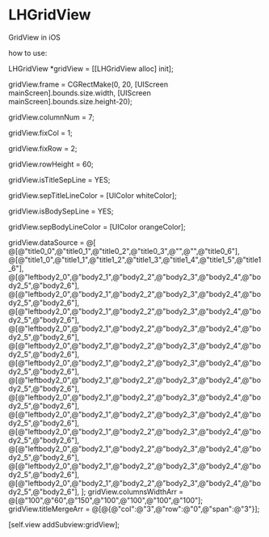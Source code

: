 # LHGridView
GridView in iOS


how to use:


LHGridView *gridView = [[LHGridView alloc] init];

gridView.frame = CGRectMake(0, 20, [UIScreen mainScreen].bounds.size.width, [UIScreen mainScreen].bounds.size.height-20);

gridView.columnNum = 7;

gridView.fixCol = 1;

gridView.fixRow = 2;

gridView.rowHeight = 60;

gridView.isTitleSepLine = YES;

gridView.sepTitleLineColor = [UIColor whiteColor];

gridView.isBodySepLine = YES;

gridView.sepBodyLineColor = [UIColor orangeColor];
    
gridView.dataSource = @[
                            @[@"title0_0",@"title0_1",@"title0_2",@"title0_3",@"",@"",@"title0_6"],
                            @[@"title1_0",@"title1_1",@"title1_2",@"title1_3",@"title1_4",@"title1_5",@"title1_6"],
                            @[@"leftbody2_0",@"body2_1",@"body2_2",@"body2_3",@"body2_4",@"body2_5",@"body2_6"],
                            @[@"leftbody2_0",@"body2_1",@"body2_2",@"body2_3",@"body2_4",@"body2_5",@"body2_6"],
                            @[@"leftbody2_0",@"body2_1",@"body2_2",@"body2_3",@"body2_4",@"body2_5",@"body2_6"],
                            @[@"leftbody2_0",@"body2_1",@"body2_2",@"body2_3",@"body2_4",@"body2_5",@"body2_6"],
                            @[@"leftbody2_0",@"body2_1",@"body2_2",@"body2_3",@"body2_4",@"body2_5",@"body2_6"],
                            @[@"leftbody2_0",@"body2_1",@"body2_2",@"body2_3",@"body2_4",@"body2_5",@"body2_6"],
                            @[@"leftbody2_0",@"body2_1",@"body2_2",@"body2_3",@"body2_4",@"body2_5",@"body2_6"],
                            @[@"leftbody2_0",@"body2_1",@"body2_2",@"body2_3",@"body2_4",@"body2_5",@"body2_6"],
                            @[@"leftbody2_0",@"body2_1",@"body2_2",@"body2_3",@"body2_4",@"body2_5",@"body2_6"],
                            @[@"leftbody2_0",@"body2_1",@"body2_2",@"body2_3",@"body2_4",@"body2_5",@"body2_6"],
                            @[@"leftbody2_0",@"body2_1",@"body2_2",@"body2_3",@"body2_4",@"body2_5",@"body2_6"],
                            @[@"leftbody2_0",@"body2_1",@"body2_2",@"body2_3",@"body2_4",@"body2_5",@"body2_6"],
                            @[@"leftbody2_0",@"body2_1",@"body2_2",@"body2_3",@"body2_4",@"body2_5",@"body2_6"],
                            ];
gridView.columnsWidthArr = @[@"100",@"60",@"150",@"100",@"100",@"100",@"100"];
gridView.titleMergeArr = @[@{@"col":@"3",@"row":@"0",@"span":@"3"}];
    
[self.view addSubview:gridView];
